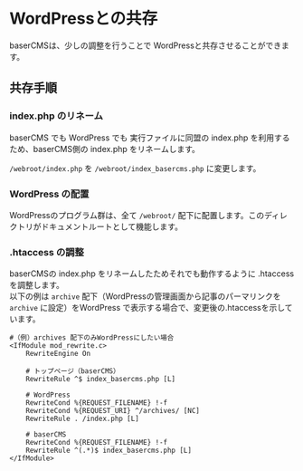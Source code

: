 # WordPressとの共存

baserCMSは、少しの調整を行うことで WordPressと共存させることができます。

## 共存手順
### index.php のリネーム
baserCMS でも WordPress でも 実行ファイルに同盟の index.php を利用するため、baserCMS側の index.php をリネームします。

`/webroot/index.php` を `/webroot/index_basercms.php` に変更します。

### WordPress の配置
WordPressのプログラム群は、全て `/webroot/` 配下に配置します。このディレクトリがドキュメントルートとして機能します。

### .htaccess の調整
baserCMSの index.php をリネームしたためそれでも動作するように .htaccess を調整します。  
以下の例は `archive` 配下（WordPressの管理画面から記事のパーマリンクを `archive` に設定）をWordPress で表示する場合で、変更後の.htaccessを示しています。

```shell
#（例）archives 配下のみWordPressにしたい場合
<IfModule mod_rewrite.c>
    RewriteEngine On
    
    # トップページ（baserCMS）
    RewriteRule ^$ index_basercms.php [L]
    
    # WordPress
    RewriteCond %{REQUEST_FILENAME} !-f
    RewriteCond %{REQUEST_URI} ^/archives/ [NC]
    RewriteRule . /index.php [L]

    # baserCMS    
    RewriteCond %{REQUEST_FILENAME} !-f
    RewriteRule ^(.*)$ index_basercms.php [L]
</IfModule>
```
